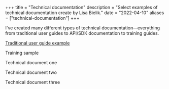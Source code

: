 +++
title = "Technical documentation"
description = "Select examples of technical documentation create by Lisa Bielik."
date = "2022-04-10"
aliases = ["technical-documentation"]
+++

I've created many different types of technical documentation—everything from traditional user guides to API/SDK documentation to training guides.

[Traditional user guide example](https://drive.google.com/file/d/0B0V60fOpLgWkNFFuNS1zSk40RDA/view?usp=sharing&resourcekey=0-ex7lF1UqTbHhb7RwLz9_CA)

Training sample

Technical document one

Technical document two

Technical document three



